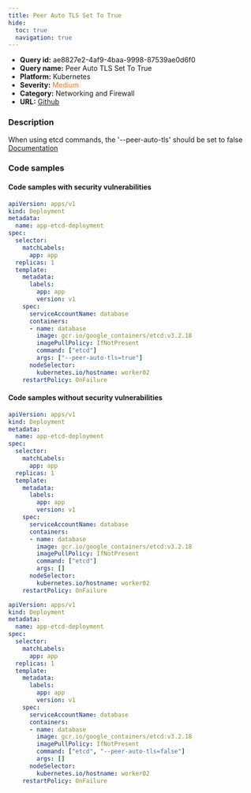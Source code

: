 ```yaml
---
title: Peer Auto TLS Set To True
hide:
  toc: true
  navigation: true
---
```


<style>
  .highlight .hll {
    background-color: #ff171742;
  }
  .md-content {
    max-width: 1100px;
    margin: 0 auto;
  }
</style>

-   **Query id:** ae8827e2-4af9-4baa-9998-87539ae0d6f0
-   **Query name:** Peer Auto TLS Set To True
-   **Platform:** Kubernetes
-   **Severity:** <span style="color:#ff7213">Medium</span>
-   **Category:** Networking and Firewall
-   **URL:** [Github](https://github.com/Checkmarx/kics/tree/master/assets/queries/k8s/peer_auto_tls_set_to_true)

### Description
When using etcd commands, the '--peer-auto-tls' should be set to false<br>
[Documentation](https://etcd.io/docs/v3.4/op-guide/security/)

### Code samples
#### Code samples with security vulnerabilities
```yaml title="Positive test num. 1 - yaml file" hl_lines="21"
apiVersion: apps/v1
kind: Deployment
metadata:
  name: app-etcd-deployment
spec:
  selector:
    matchLabels:
      app: app
  replicas: 1
  template:
    metadata:
      labels:
        app: app
        version: v1
    spec:
      serviceAccountName: database
      containers:
      - name: database
        image: gcr.io/google_containers/etcd:v3.2.18
        imagePullPolicy: IfNotPresent
        command: ["etcd"]
        args: ["--peer-auto-tls=true"]
      nodeSelector:
        kubernetes.io/hostname: worker02  
    restartPolicy: OnFailure

```


#### Code samples without security vulnerabilities
```yaml title="Negative test num. 1 - yaml file"
apiVersion: apps/v1
kind: Deployment
metadata:
  name: app-etcd-deployment
spec:
  selector:
    matchLabels:
      app: app
  replicas: 1
  template:
    metadata:
      labels:
        app: app
        version: v1
    spec:
      serviceAccountName: database
      containers:
      - name: database
        image: gcr.io/google_containers/etcd:v3.2.18
        imagePullPolicy: IfNotPresent
        command: ["etcd"]
        args: []
      nodeSelector:
        kubernetes.io/hostname: worker02  
    restartPolicy: OnFailure

```
```yaml title="Negative test num. 2 - yaml file"
apiVersion: apps/v1
kind: Deployment
metadata:
  name: app-etcd-deployment
spec:
  selector:
    matchLabels:
      app: app
  replicas: 1
  template:
    metadata:
      labels:
        app: app
        version: v1
    spec:
      serviceAccountName: database
      containers:
      - name: database
        image: gcr.io/google_containers/etcd:v3.2.18
        imagePullPolicy: IfNotPresent
        command: ["etcd", "--peer-auto-tls=false"]
        args: []
      nodeSelector:
        kubernetes.io/hostname: worker02  
    restartPolicy: OnFailure

```
